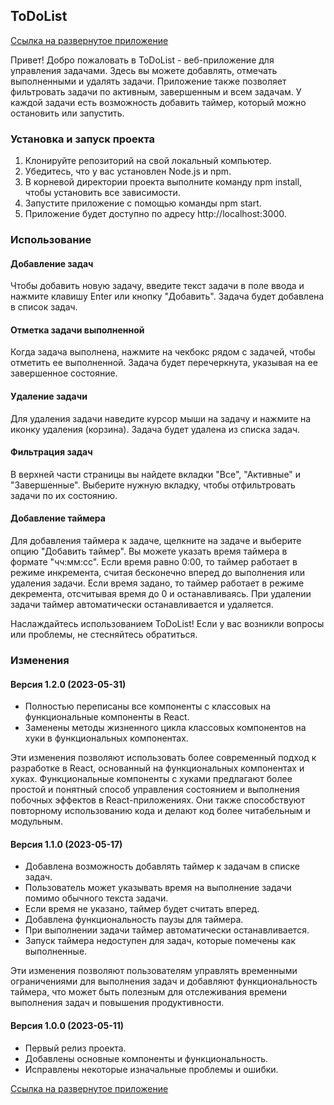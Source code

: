 ## ToDoList 
[Ссылка на развернутое приложение](https://todokata-dima-gorunov.vercel.app)

Привет! Добро пожаловать в ToDoList - веб-приложение для управления задачами. Здесь вы можете добавлять, отмечать выполненными и удалять задачи. Приложение также позволяет фильтровать задачи по активным, завершенным и всем задачам. У каждой задачи есть возможность добавить таймер, который можно остановить или запустить.

### Установка и запуск проекта
1. Клонируйте репозиторий на свой локальный компьютер.
2. Убедитесь, что у вас установлен Node.js и npm.
3. В корневой директории проекта выполните команду npm install, чтобы установить все зависимости.
4. Запустите приложение с помощью команды npm start.
5. Приложение будет доступно по адресу http://localhost:3000.
### Использование
#### Добавление задач
Чтобы добавить новую задачу, введите текст задачи в поле ввода и нажмите клавишу Enter или кнопку "Добавить". Задача будет добавлена в список задач.

#### Отметка задачи выполненной
Когда задача выполнена, нажмите на чекбокс рядом с задачей, чтобы отметить ее выполненной. Задача будет перечеркнута, указывая на ее завершенное состояние.

#### Удаление задачи
Для удаления задачи наведите курсор мыши на задачу и нажмите на иконку удаления (корзина). Задача будет удалена из списка задач.

#### Фильтрация задач
В верхней части страницы вы найдете вкладки "Все", "Активные" и "Завершенные". Выберите нужную вкладку, чтобы отфильтровать задачи по их состоянию.

#### Добавление таймера
Для добавления таймера к задаче, щелкните на задаче и выберите опцию "Добавить таймер". Вы можете указать время таймера в формате "чч:мм:сс". Если время равно 0:00, то таймер работает в режиме инкремента, считая бесконечно вперед до выполнения или удаления задачи. Если время задано, то таймер работает в режиме декремента, отсчитывая время до 0 и останавливаясь. При удалении задачи таймер автоматически останавливается и удаляется.

Наслаждайтесь использованием ToDoList! Если у вас возникли вопросы или проблемы, не стесняйтесь обратиться.

### Изменения

#### Версия 1.2.0 (2023-05-31)

- Полностью переписаны все компоненты с классовых на функциональные компоненты в React.
- Заменены методы жизненного цикла классовых компонентов на хуки в функциональных компонентах.

Эти изменения позволяют использовать более современный подход к разработке в React, основанный на функциональных компонентах и хуках. Функциональные компоненты с хуками предлагают более простой и понятный способ управления состоянием и выполнения побочных эффектов в React-приложениях. Они также способствуют повторному использованию кода и делают код более читабельным и модульным.

#### Версия 1.1.0 (2023-05-17)

- Добавлена возможность добавлять таймер к задачам в списке задач.
- Пользователь может указывать время на выполнение задачи помимо обычного текста задачи.
- Если время не указано, таймер будет считать вперед.
- Добавлена функциональность паузы для таймера.
- При выполнении задачи таймер автоматически останавливается.
- Запуск таймера недоступен для задач, которые помечены как выполненные.

Эти изменения позволяют пользователям управлять временными ограничениями для выполнения задач и добавляют функциональность таймера, что может быть полезным для отслеживания времени выполнения задач и повышения продуктивности.

#### Версия 1.0.0 (2023-05-11)

- Первый релиз проекта.
- Добавлены основные компоненты и функциональность.
- Исправлены некоторые изначальные проблемы и ошибки.

[Ссылка на развернутое приложение](https://todokata-dima-gorunov.vercel.app)